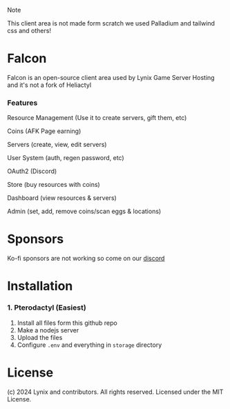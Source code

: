 > [!NOTE]
> This client area is not made form scratch we used Palladium and tailwind css and others!

# Falcon
Falcon is an open-source client area used by Lynix Game Server Hosting and it's not a fork of Heliactyl

### Features
Resource Management (Use it to create servers, gift them, etc)

Coins (AFK Page earning)

Servers (create, view, edit servers)

User System (auth, regen password, etc)

OAuth2 (Discord)

Store (buy resources with coins)

Dashboard (view resources & servers)

Admin (set, add, remove coins/scan eggs & locations)

# Sponsors
Ko-fi sponsors are not working so come on our [discord](https://www.lynix.tech/discord/join)

# Installation

### 1. Pterodactyl (Easiest)
1. Install all files form this github repo
2. Make a nodejs server
3. Upload the files
4. Configure ``.env`` and everything in ``storage`` directory

# License
(c) 2024 Lynix and contributors. All rights reserved. Licensed under the MIT License.

